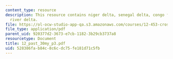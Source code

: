 ```yaml
---
content_type: resource
description: This resource contains niger delta, senegal delta, congo fan, and orange
  river delta.
file: https://ol-ocw-studio-app-qa.s3.amazonaws.com/courses/12-453-crosby-lectures-in-geology-history-of-africa-fall-2005/528386fab84c8c6cdc75fe181d71c5fb_12_past_30my_p3.pdf
file_type: application/pdf
parent_uid: 920377d2-3673-e7cb-1182-3b29cb3737a8
resourcetype: Document
title: 12_past_30my_p3.pdf
uid: 528386fa-b84c-8c6c-dc75-fe181d71c5fb
---
```


